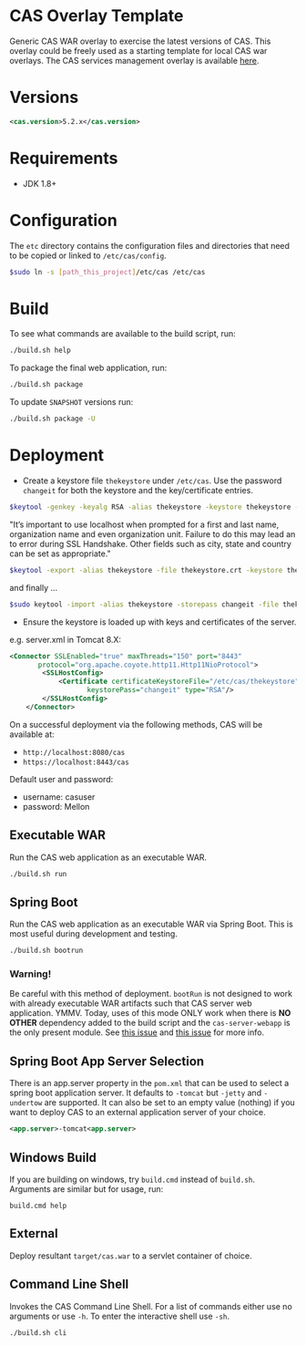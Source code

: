 CAS Overlay Template
============================

Generic CAS WAR overlay to exercise the latest versions of CAS. This overlay could be freely used as a starting template for local CAS war overlays. The CAS services management overlay is available [here](https://github.com/apereo/cas-services-management-overlay).

# Versions

```xml
<cas.version>5.2.x</cas.version>
```

# Requirements

* JDK 1.8+

# Configuration

The `etc` directory contains the configuration files and directories that need to be copied or linked to `/etc/cas/config`.

```bash
$sudo ln -s [path_this_project]/etc/cas /etc/cas
```

# Build

To see what commands are available to the build script, run:

```bash
./build.sh help
```

To package the final web application, run:

```bash
./build.sh package
```

To update `SNAPSHOT` versions run:

```bash
./build.sh package -U
```

# Deployment

- Create a keystore file `thekeystore` under `/etc/cas`. Use the password `changeit` for both the keystore and the key/certificate entries.

```bash
$keytool -genkey -keyalg RSA -alias thekeystore -keystore thekeystore -storepass changeit -validity 360 -keysize 2048
```

"It’s important to use localhost when prompted for a first and last name, organization name and even organization unit. Failure to do this may lead an to error during SSL Handshake. Other fields such as city, state and country can be set as appropriate."

```bash
$keytool -export -alias thekeystore -file thekeystore.crt -keystore thekeystore
```

and finally ...

```bash
$sudo keytool -import -alias thekeystore -storepass changeit -file thekeystore.crt -keystore /etc/ssl/certs/java/cacerts
```

- Ensure the keystore is loaded up with keys and certificates of the server.

e.g. server.xml in Tomcat 8.X:

```xml
<Connector SSLEnabled="true" maxThreads="150" port="8443"
       protocol="org.apache.coyote.http11.Http11NioProtocol">
        <SSLHostConfig>
            <Certificate certificateKeystoreFile="/etc/cas/thekeystore"
                   keystorePass="changeit" type="RSA"/>
        </SSLHostConfig>
    </Connector>
```

On a successful deployment via the following methods, CAS will be available at:

* `http://localhost:8080/cas`
* `https://localhost:8443/cas`

Default user and password:

* username: casuser
* password: Mellon

## Executable WAR

Run the CAS web application as an executable WAR.

```bash
./build.sh run
```

## Spring Boot

Run the CAS web application as an executable WAR via Spring Boot. This is most useful during development and testing.

```bash
./build.sh bootrun
```

### Warning!

Be careful with this method of deployment. `bootRun` is not designed to work with already executable WAR artifacts such that CAS server web application. YMMV. Today, uses of this mode ONLY work when there is **NO OTHER** dependency added to the build script and the `cas-server-webapp` is the only present module. See [this issue](https://github.com/apereo/cas/issues/2334) and [this issue](https://github.com/spring-projects/spring-boot/issues/8320) for more info.


## Spring Boot App Server Selection

There is an app.server property in the `pom.xml` that can be used to select a spring boot application server.
It defaults to `-tomcat` but `-jetty` and `-undertow` are supported. 
It can also be set to an empty value (nothing) if you want to deploy CAS to an external application server of your choice.

```xml
<app.server>-tomcat<app.server>
```

## Windows Build

If you are building on windows, try `build.cmd` instead of `build.sh`. Arguments are similar but for usage, run:  

```
build.cmd help
```

## External

Deploy resultant `target/cas.war`  to a servlet container of choice.


## Command Line Shell

Invokes the CAS Command Line Shell. For a list of commands either use no arguments or use `-h`. To enter the interactive shell use `-sh`.

```bash
./build.sh cli
```